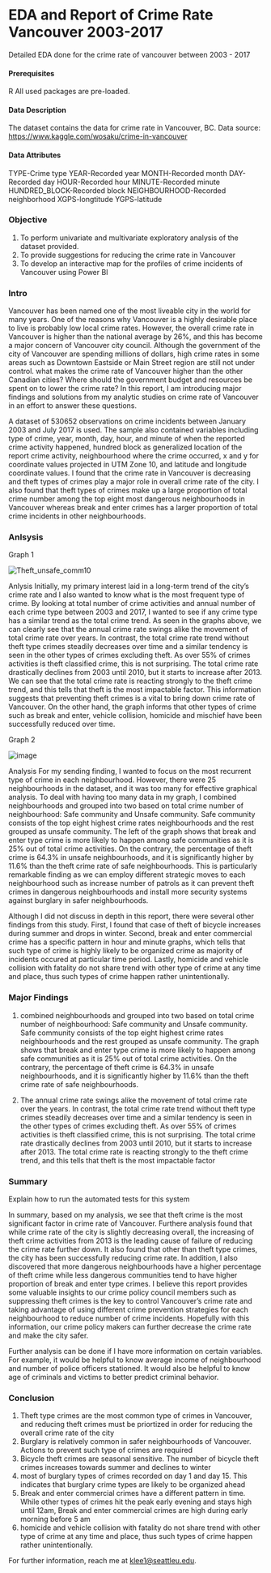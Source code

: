 # EDA and Report of Crime Rate Vancouver 2003-2017

Detailed EDA done for the crime rate of vancouver between 2003 - 2017

#### Prerequisites

R
All used packages are pre-loaded.

#### Data Description

The dataset contains the data for crime rate in Vancouver, BC.
Data source: https://www.kaggle.com/wosaku/crime-in-vancouver

#### Data Attributes

TYPE-Crime type
YEAR-Recorded year
MONTH-Recorded month
DAY-Recorded day
HOUR-Recorded hour
MINUTE-Recorded minute
HUNDRED_BLOCK-Recorded block
NEIGHBOURHOOD-Recorded neighborhood
XGPS-longtitude
YGPS-latitude

### Objective

1. To perform univariate and multivariate exploratory analysis of the dataset provided.
2. To provide suggestions for reducing the crime rate in Vancouver
3. To develop an interactive map for the profiles of crime incidents of Vancouver using Power BI

### Intro

Vancouver has been named one of the most liveable city in the world for many years. One of the reasons why Vancouver is a highly desirable place to live is probably low local crime rates. However, the overall crime rate in Vancouver is higher than the national average by 26%, and this has become a major concern of Vancouver city council. Although the government of the city of Vancouver are spending millions of dollars, high crime rates in some areas such as Downtown Eastside or Main Street region are still not under control. what makes the crime rate of Vancouver higher than the other Canadian cities? Where should the government budget and resources be spent on to lower the crime rate? In this report, I am introducing major findings and solutions from my analytic studies on crime rate of Vancouver in an effort to answer these questions.

A dataset of 530652 observations on crime incidents between January 2003 and July 2017 is used. The sample also contained variables including type of crime, year, month, day, hour, and minute of when the reported crime activity happened, hundred block as generalized location of the report crime activity, neighbourhood where the crime occurred, x and y for coordinate values projected in UTM Zone 10, and latitude and longitude coordinate values. I found that the crime rate in Vancouver is decreasing and theft types of crimes play a major role in overall crime rate of the city. I also found that theft types of crimes make up a large proportion of total crime number among the top eight most dangerous neighbourhoods in Vancouver whereas break and enter crimes has a larger proportion of total crime incidents in other neighbourhoods.

### Anlsysis

Graph 1

![Theft_unsafe_comm10](https://user-images.githubusercontent.com/55430338/83998275-0e724a80-a915-11ea-937f-e5a2a37bcd6e.png)

Anlysis 
Initially, my primary interest laid in a long-term trend of the city’s crime rate and I also wanted to know what is the most frequent type of crime. By looking at total number of crime activities and annual number of each crime type between 2003 and 2017, I wanted to see if any crime type has a similar trend as the total crime trend. As seen in the graphs above, we can clearly see that the annual crime rate swings alike the movement of total crime rate over years. In contrast, the total crime rate trend without theft type crimes steadily decreases over time and a similar tendency is seen in the other types of crimes excluding theft. As over 55% of crimes activities is theft classified crime, this is not surprising. The total crime rate drastically declines from 2003 until 2010, but it starts to increase after 2013. We can see that the total crime rate is reacting strongly to the theft crime trend, and this tells that theft is the most impactable factor. This information suggests that preventing theft crimes is a vital to bring down crime rate of Vancouver. On the other hand, the graph informs that other types of crime such as break and enter, vehicle collision, homicide and mischief have been successfully reduced over time.


Graph 2

![image](https://user-images.githubusercontent.com/55430338/77514108-71366880-6e33-11ea-83dc-79f14428d6e8.png)

Analysis
For my sending finding, I wanted to focus on the most recurrent type of crime in each neighbourhood. However, there were 25 neighbourhoods in the dataset, and it was too many for effective graphical analysis. To deal with having too many data in my graph, I combined neighbourhoods and grouped into two based on total crime number of neighbourhood: Safe community and Unsafe community. Safe community consists of the top eight highest crime rates neighbourhoods and the rest grouped as unsafe community. The left of the graph shows that break and enter type crime is more likely to happen among safe communities as it is 25% out of total crime activities. On the contrary, the percentage of theft crime is 64.3% in unsafe neighbourhoods, and it is significantly higher by 11.6% than the theft crime rate of safe neighbourhoods. This is particularly remarkable finding as we can employ different strategic moves to each neighbourhood such as increase number of patrols as it can prevent theft crimes in dangerous neighbourhoods and install more security systems against burglary in safer neighbourhoods.

Although I did not discuss in depth in this report, there were several other findings from this study. First, I found that case of theft of bicycle increases during summer and drops in winter. Second, break and enter commercial crime has a specific pattern in hour and minute graphs, which tells that such type of crime is highly likely to be organized crime as majority of incidents occured at particular time period. Lastly, homicide and vehicle collision with fatality do not share trend with other type of crime at any time and place, thus such types of crime happen rather unintentionally.

### Major Findings

1. combined neighbourhoods and grouped into two based on total crime number of neighbourhood: Safe community and Unsafe community. 
    Safe community consists of the top eight highest crime rates neighbourhoods and the rest grouped as unsafe community. 
    The graph shows that break and enter type crime is more likely to happen among safe communities as it is 25% out of total crime activities. 
    On the contrary, the percentage of theft crime is 64.3% in unsafe neighbourhoods, 
    and it is significantly higher by 11.6% than the theft crime rate of safe neighbourhoods.
 

    
2. The annual crime rate swings alike the movement of total crime rate over the years. 
    In contrast, the total crime rate trend without theft type crimes steadily decreases over time and a similar tendency is seen in the other types of crimes excluding theft.
    As over 55% of crimes activities is theft classified crime, this is not surprising. 
    The total crime rate drastically declines from 2003 until 2010, but it starts to increase after 2013. 
    The total crime rate is reacting strongly to the theft crime trend, and this tells that theft is the most impactable factor



### Summary

Explain how to run the automated tests for this system

In summary, based on my analysis, we see that theft crime is the most significant factor in crime rate of Vancouver. Furthere analysis found that while crime rate of the city is slightly decreasing overall, the increasing of theft crime activities from 2013 is the leading cause of failure of reducing the crime rate further down. It also found that other than theft type crimes, the city has been successfully reducing crime rate. In addition, I also discovered that more dangerous neighbourhoods have a higher percentage of theft crime while less dangerous communities tend to have higher proportion of break and enter type crimes. I believe this report provides some valuable insights to our crime policy council members such as suppressing theft crimes is the key to control Vancouver’s crime rate and taking advantage of using different crime prevention strategies for each neighbourhood to reduce number of crime incidents. Hopefully with this information, our crime policy makers can further decrease the crime rate and make the city safer.

Further analysis can be done if I have more information on certain variables. For example, it would be helpful to know average income of neighbourhood and number of police officers stationed. It would also be helpful to know age of criminals and victims to better predict criminal behavior.

### Conclusion

1. Theft type crimes are the most common type of crimes in Vancouver, and reducing theft crimes must be priortized 
    in order for reducing the overall crime rate of the city     
2. Burglary is relatively common in safer neighbourhoods of Vancouver. Actions to prevent such type of crimes are required
3. Bicycle theft crimes are seasonal sensitive. The number of bicycle theft crimes increases towards summer and declines to winter
4. most of burglary types of crimes recorded on day 1 and day 15. 
    This indicates that burglary crime types are likely to be organized ahead 
5. Break and enter commercial crimes have a different pattern in time. While other types of crimes hit the peak early evening and stays high until 12am,
    Break and enter commercial crimes are high during early morning before 5 am
6. homicide and vehicle collision with fatality do not share trend with other type of crime at any time and place, 
    thus such types of crime happen rather unintentionally.
        
For further information, reach me at klee1@seattleu.edu.
